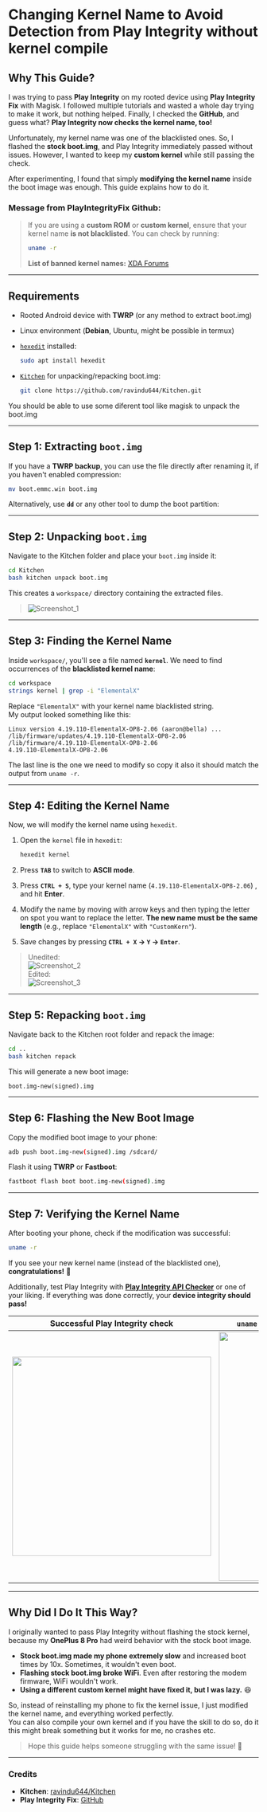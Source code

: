 # **Changing Kernel Name to Avoid Detection from Play Integrity without kernel compile**  

## **Why This Guide?**  
I was trying to pass **Play Integrity** on my rooted device using **Play Integrity Fix** with Magisk. I followed multiple tutorials and wasted a whole day trying to make it work, but nothing helped. Finally, I checked the **GitHub**, and guess what? **Play Integrity now checks the kernel name, too!**  

Unfortunately, my kernel name was one of the blacklisted ones. So, I flashed the **stock boot.img**, and Play Integrity immediately passed without issues. However, I wanted to keep my **custom kernel** while still passing the check.  

After experimenting, I found that simply **modifying the kernel name** inside the boot image was enough. This guide explains how to do it.  

### Message from PlayIntegrityFix Github:
> If you are using a **custom ROM** or **custom kernel**, ensure that your kernel name **is not blacklisted**. You can check by running:  
> ```sh
> uname -r
> ```
> **List of banned kernel names:** [XDA Forums](https://xdaforums.com/t/module-play-integrity-fix-safetynet-fix.4607985/post-89308909)  

---

## **Requirements**
- Rooted Android device with **TWRP** (or any method to extract boot.img)  
- Linux environment (**Debian**, Ubuntu, might be possible in termux)  
- [`hexedit`](https://packages.debian.org/bookworm/hexedit) installed:  

  ```sh
  sudo apt install hexedit
  ```
- [`Kitchen`](https://github.com/ravindu644/Kitchen) for unpacking/repacking boot.img:  

  ```sh
  git clone https://github.com/ravindu644/Kitchen.git
  ```  
You should be able to use some diferent tool like magisk to unpack the boot.img

---

## **Step 1: Extracting `boot.img`**  
If you have a **TWRP backup**, you can use the file directly after renaming it, if you haven't enabled compression:  
```sh
mv boot.emmc.win boot.img
```
Alternatively, use **`dd`** or any other tool to dump the boot partition:  


---

## **Step 2: Unpacking `boot.img`**  
Navigate to the Kitchen folder and place your `boot.img` inside it:  
```sh
cd Kitchen
bash kitchen unpack boot.img
```
This creates a `workspace/` directory containing the extracted files.  

>![Screenshot_1](https://github.com/user-attachments/assets/0accd985-c457-465b-8543-164e688f7c62)


---

## **Step 3: Finding the Kernel Name**
Inside `workspace/`, you'll see a file named **`kernel`**. We need to find occurrences of the **blacklisted kernel name**:  

```sh
cd workspace
strings kernel | grep -i "ElementalX"
```
Replace `"ElementalX"` with your kernel name blacklisted string.  
My output looked something like this:  

```
Linux version 4.19.110-ElementalX-OP8-2.06 (aaron@bella) ...
/lib/firmware/updates/4.19.110-ElementalX-OP8-2.06
/lib/firmware/4.19.110-ElementalX-OP8-2.06
4.19.110-ElementalX-OP8-2.06
```
The last line is the one we need to modify so copy it also it should match the output from `uname -r`.

---

## **Step 4: Editing the Kernel Name**
Now, we will modify the kernel name using `hexedit`.  

1. Open the `kernel` file in `hexedit`:  

   ```sh
   hexedit kernel
   ```
2. Press **`TAB`** to switch to **ASCII mode**.  
3. Press **`CTRL + S`**, type your kernel name (`4.19.110-ElementalX-OP8-2.06`) , and hit **Enter**.  
4. Modify the name by moving with arrow keys and then typing the letter on spot you want to replace the letter. 
   **The new name must be the same length** (e.g., replace `"ElementalX"` with `"CustomKern"`).  
5. Save changes by pressing **`CTRL + X` → `Y` → `Enter`**.  

>Unedited:  
![Screenshot_2](https://github.com/user-attachments/assets/731e4ecc-f184-4cd3-bf9d-e863fd9efd72)   
Edited:  
![Screenshot_3](https://github.com/user-attachments/assets/0956952c-e8ce-447e-9d7a-8d814650beba)



---

## **Step 5: Repacking `boot.img`**
Navigate back to the Kitchen root folder and repack the image:  
```sh
cd ..
bash kitchen repack
```
This will generate a new boot image:  
```
boot.img-new(signed).img
```

---

## **Step 6: Flashing the New Boot Image**
Copy the modified boot image to your phone:  
```sh
adb push boot.img-new(signed).img /sdcard/
```
Flash it using **TWRP** or **Fastboot**:  
```sh
fastboot flash boot boot.img-new(signed).img
```

---

## **Step 7: Verifying the Kernel Name**
After booting your phone, check if the modification was successful:  
```sh
uname -r
```
If you see your new kernel name (instead of the blacklisted one), **congratulations!** 🎉  

Additionally, test Play Integrity with [**Play Integrity API Checker**](https://play.google.com/store/apps/details?id=gr.nikolasspyr.integritycheck) or one of your liking. If everything was done correctly, your **device integrity should pass!**  

| Successful Play Integrity check | `uname -r` inside Termux showing the modified boot.img |
|--------------------------------|------------------------------------------------------|
| <img src="https://github.com/user-attachments/assets/1b706c7e-a67c-405f-b9ea-31a417d9f94b" height="400"> | <img src="https://github.com/user-attachments/assets/40658819-66a6-4872-abd9-9826af87d101" width="500"> |



---

## **Why Did I Do It This Way?**  
I originally wanted to pass Play Integrity without flashing the stock kernel, because my **OnePlus 8 Pro** had weird behavior with the stock boot image.  

- **Stock boot.img made my phone extremely slow** and increased boot times by 10x. Sometimes, it wouldn't even boot.  
- **Flashing stock boot.img broke WiFi**. Even after restoring the modem firmware, WiFi wouldn't work.  
- **Using a different custom kernel might have fixed it, but I was lazy.** 😆  

So, instead of reinstalling my phone to fix the kernel issue, I just modified the kernel name, and everything worked perfectly.  
You can also compile your own kernel and if you have the skill to do so, do it this might break something but it works for me, no crashes etc.
> Hope this guide helps someone struggling with the same issue! 🚀  

---

### **Credits**
- **Kitchen**: [ravindu644/Kitchen](https://github.com/ravindu644/Kitchen)  
- **Play Integrity Fix**: [GitHub](https://github.com/chiteroman/PlayIntegrityFix)  
